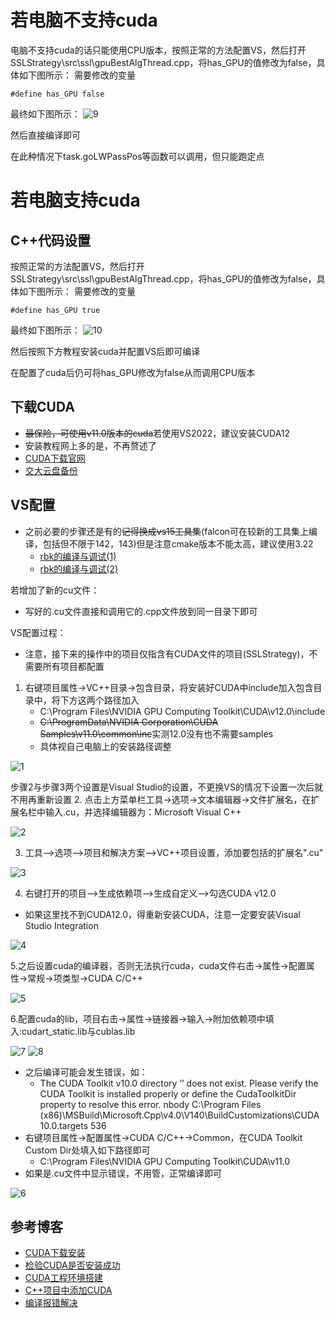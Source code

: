 
# 若电脑不支持cuda

电脑不支持cuda的话只能使用CPU版本，按照正常的方法配置VS，然后打开SSLStrategy\src\ssl\gpuBestAlgThread.cpp，将has_GPU的值修改为false，具体如下图所示：
需要修改的变量
```
#define has_GPU false
```
最终如下图所示：
![9](../uploads/yujiazousjtu@sjtu.edu.cn/Algorithm/9.jpg)

然后直接编译即可

在此种情况下task.goLWPassPos等函数可以调用，但只能跑定点

# 若电脑支持cuda

## C++代码设置

按照正常的方法配置VS，然后打开SSLStrategy\src\ssl\gpuBestAlgThread.cpp，将has_GPU的值修改为false，具体如下图所示：
需要修改的变量
```
#define has_GPU true
```
最终如下图所示：
![10](../uploads/yujiazousjtu@sjtu.edu.cn/Algorithm/10.jpg)

然后按照下方教程安装cuda并配置VS后即可编译

在配置了cuda后仍可将has_GPU修改为false从而调用CPU版本

## 下载CUDA

- ~~最保险，可使用v11.0版本的cuda~~若使用VS2022，建议安装CUDA12
- 安装教程网上多的是，不再赘述了
- [CUDA下载官网](https://developer.download.nvidia.com/compute/cuda/12.0.1/local_installers/cuda_12.0.1_528.33_windows.exe)
- [交大云盘备份](https://jbox.sjtu.edu.cn/l/k1G4BM)

## VS配置

- 之前必要的步骤还是有的~~记得换成vs15工具集~~(falcon可在较新的工具集上编译，包括但不限于142，143)但是注意cmake版本不能太高，建议使用3.22
  - [rbk的编译与调试(1)](https://jbox.sjtu.edu.cn/l/d1qgbA)
  - [rbk的编译与调试(2)](https://jbox.sjtu.edu.cn/l/f1SKBa)

若增加了新的cu文件：
- 写好的.cu文件直接和调用它的.cpp文件放到同一目录下即可

VS配置过程：
- 注意，接下来的操作中的项目仅指含有CUDA文件的项目(SSLStrategy)，不需要所有项目都配置  
1. 右键项目属性->VC++目录->包含目录，将安装好CUDA中include加入包含目录中，将下方这两个路径加入
    - C:\Program Files\NVIDIA GPU Computing Toolkit\CUDA\v12.0\include
    - ~~C:\ProgramData\NVIDIA Corporation\CUDA Samples\v11.0\common\inc~~实测12.0没有也不需要samples
    - 具体视自己电脑上的安装路径调整

![1](../uploads/yujiazousjtu@sjtu.edu.cn/Algorithm/1.png) 

步骤2与步骤3两个设置是Visual Studio的设置，不更换VS的情况下设置一次后就不用再重新设置
2. 点击上方菜单栏工具->选项->文本编辑器->文件扩展名，在扩展名栏中输入.cu，并选择编辑器为：Microsoft Visual C++

![2](../uploads/yujiazousjtu@sjtu.edu.cn/Algorithm/2.png)    

3. 工具–>选项–>项目和解决方案–>VC++项目设置，添加要包括的扩展名".cu"

![3](../uploads/yujiazousjtu@sjtu.edu.cn/Algorithm/3.png)

4. 右键打开的项目–>生成依赖项–>生成自定义–>勾选CUDA v12.0
- 如果这里找不到CUDA12.0，得重新安装CUDA，注意一定要安装Visual Studio Integration

![4](../uploads/yujiazousjtu@sjtu.edu.cn/Algorithm/4.png)

5.之后设置cuda的编译器，否则无法执行cuda，cuda文件右击->属性->配置属性->常规->项类型->CUDA C/C++

![5](../uploads/yujiazousjtu@sjtu.edu.cn/Algorithm/5.png)

6.配置cuda的lib，项目右击->属性->链接器->输入->附加依赖项中填入:cudart_static.lib与cublas.lib

![7](../uploads/yujiazousjtu@sjtu.edu.cn/Algorithm/7.png)
![8](../uploads/yujiazousjtu@sjtu.edu.cn/Algorithm/8.png)

- 之后编译可能会发生错误，如：
  - The CUDA Toolkit v10.0 directory ‘’ does not exist. Please verify the CUDA Toolkit is installed properly or define the CudaToolkitDir property to resolve this error. nbody C:\Program Files (x86)\MSBuild\Microsoft.Cpp\v4.0\V140\BuildCustomizations\CUDA 10.0.targets 536
- 右键项目属性->配置属性->CUDA C/C++->Common，在CUDA Toolkit Custom Dir处填入如下路径即可
  - C:\Program Files\NVIDIA GPU Computing Toolkit\CUDA\v11.0
- 如果是.cu文件中显示错误，不用管，正常编译即可

![6](../uploads/yujiazousjtu@sjtu.edu.cn/Algorithm/6.png)

## 参考博客

- [CUDA下载安装](https://zhuanlan.zhihu.com/p/416712347)
- [检验CUDA是否安装成功](https://blog.csdn.net/qq_36455412/article/details/124081733)  
- [CUDA工程环境搭建](https://blog.csdn.net/weixin_41336841/article/details/118313452)
- [C++项目中添加CUDA](https://blog.csdn.net/windxgz/article/details/108795892)
- [编译报错解决](https://blog.csdn.net/weixin_43091087/article/details/86064429?spm=1001.2101.3001.6661.1&utm_medium=distribute.pc_relevant_t0.none-task-blog-2%7Edefault%7ECTRLIST%7ERate-1-86064429-blog-121697156.t5_landing_title_tags_v3&depth_1-utm_source=distribute.pc_relevant_t0.none-task-blog-2%7Edefault%7ECTRLIST%7ERate-1-86064429-blog-121697156.t5_landing_title_tags_v3&utm_relevant_index=1)

